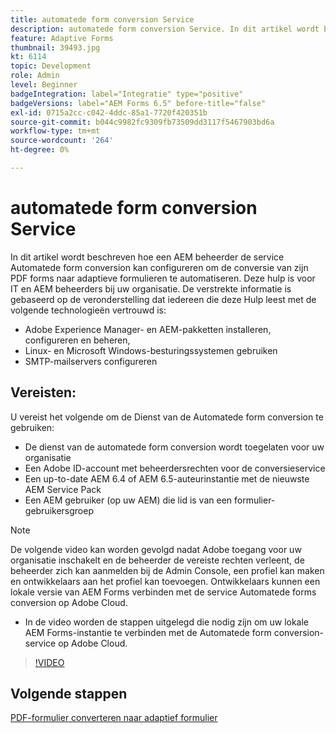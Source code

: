```yaml
---
title: automatede form conversion Service
description: automatede form conversion Service. In dit artikel wordt beschreven hoe een AEM beheerder de service Automatede form conversion kan configureren om de conversie van zijn PDF forms naar adaptieve formulieren te automatiseren. Deze hulp is voor IT en AEM beheerders bij uw organisatie.
feature: Adaptive Forms
thumbnail: 39493.jpg
kt: 6114
topic: Development
role: Admin
level: Beginner
badgeIntegration: label="Integratie" type="positive"
badgeVersions: label="AEM Forms 6.5" before-title="false"
exl-id: 0715a2cc-c042-4ddc-85a1-7720f420351b
source-git-commit: b044c9982fc9309fb73509dd3117f5467903bd6a
workflow-type: tm+mt
source-wordcount: '264'
ht-degree: 0%

---
```


# automatede form conversion Service

In dit artikel wordt beschreven hoe een AEM beheerder de service Automatede form conversion kan configureren om de conversie van zijn PDF forms naar adaptieve formulieren te automatiseren. Deze hulp is voor IT en AEM beheerders bij uw organisatie. De verstrekte informatie is gebaseerd op de veronderstelling dat iedereen die deze Hulp leest met de volgende technologieën vertrouwd is:

* Adobe Experience Manager- en AEM-pakketten installeren, configureren en beheren,
* Linux- en Microsoft Windows-besturingssystemen gebruiken
* SMTP-mailservers configureren

## Vereisten:

U vereist het volgende om de Dienst van de Automatede form conversion te gebruiken:

* De dienst van de automatede form conversion wordt toegelaten voor uw organisatie
* Een Adobe ID-account met beheerdersrechten voor de conversieservice
* Een up-to-date AEM 6.4 of AEM 6.5-auteurinstantie met de nieuwste AEM Service Pack
* Een AEM gebruiker (op uw AEM) die lid is van een formulier-gebruikersgroep

>[!NOTE]
>De volgende video kan worden gevolgd nadat Adobe toegang voor uw organisatie inschakelt en de beheerder de vereiste rechten verleent, de beheerder zich kan aanmelden bij de Admin Console, een profiel kan maken en ontwikkelaars aan het profiel kan toevoegen. Ontwikkelaars kunnen een lokale versie van AEM Forms verbinden met de service Automatede forms conversion op Adobe Cloud.

* In de video worden de stappen uitgelegd die nodig zijn om uw lokale AEM Forms-instantie te verbinden met de Automatede form conversion-service op Adobe Cloud.

>[!VIDEO](https://video.tv.adobe.com/v/39493?quality=12&learn=on)

## Volgende stappen

[PDF-formulier converteren naar adaptief formulier](./convert-pdf-form-into-adaptive-form.md)